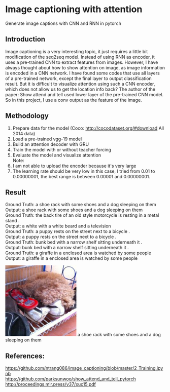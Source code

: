 # Image captioning with attention

Generate image captions with CNN and RNN in pytorch

## Introduction

Image captioning is a very interesting topic, it just requires a little bit modification of the seq2seq model.
Instead of using RNN as encoder, it uses a pre-trained CNN to extract features from images. However, I have always thought about
how to show attention on image, as image information is encoded in a CNN network. I have found some codes that use all layers of a pre-trained network,
except the final layer to output classification result. But it is difficult to visualize attention using such a CNN encoder, which does not allow us 
to get the location info back? The author of the paper: Show attend and tell used lower layer of the pre-trained CNN model. So in this project, I use 
a conv output as the feature of the image. 
 

## Methodology

1. Prepare data for the model (Coco: http://cocodataset.org/#download  All 2014 data)
2. Load a pre-trained vgg-19 model
3. Build an attention decoder with GRU
4. Train the model with or without teacher forcing
5. Evaluate the model and visualize attention </br>
Note: 
1. I am not able to upload the encoder because it's very large
2. The learning rate should be very low in this case, I tried from 0.01 to 0.00000001, the best range is between 0.00001 and 0.00000001.


## Result
Ground Truth:  a shoe rack with some shoes and a dog sleeping on them </br>
Output:  a shoe rack with some shoes and a dog sleeping on them </br>
Ground Truth:  the back tire of an old style motorcycle is resting in a metal stand . </br>
Output:  a white with a white beard and a television </br>
Ground Truth:  a puppy rests on the street next to a bicycle . </br>
Output:  a puppy rests on the street next to a bicycle . </br>
Ground Truth:  bunk bed with a narrow shelf sitting underneath it . </br>
Output:  bunk bed with a narrow shelf sitting underneath it . </br>
Ground Truth:  a giraffe in a enclosed area is watched by some people </br>
Output:  a giraffe in a enclosed area is watched by some people </br>


![Original Image](result/Original.jpg)
a shoe rack with some shoes and a dog sleeping on them </br>


## References:
https://github.com/ntrang086/image_captioning/blob/master/2_Training.ipynb </br>
https://github.com/parksunwoo/show_attend_and_tell_pytorch </br>
http://proceedings.mlr.press/v37/xuc15.pdf </br>
